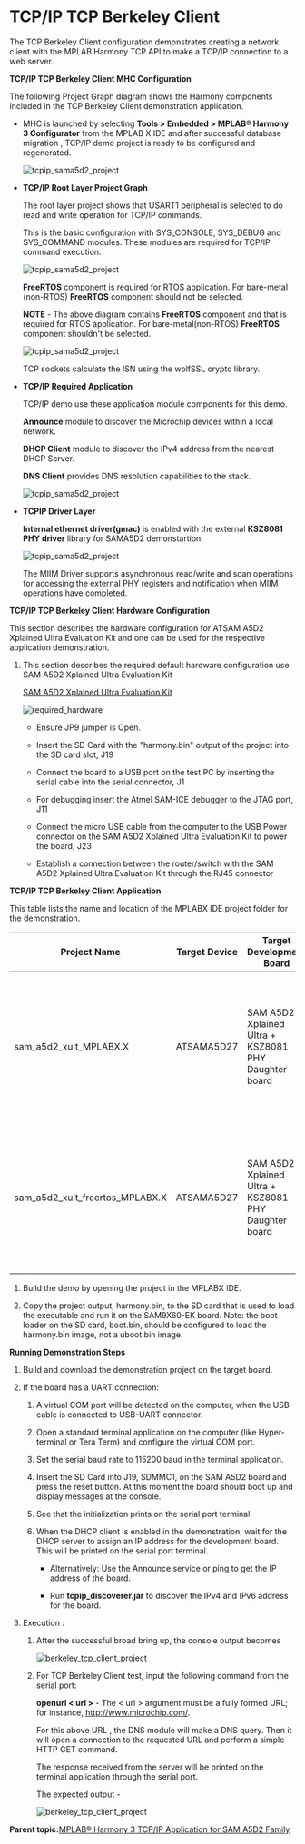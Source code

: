 # TCP/IP TCP Berkeley Client

The TCP Berkeley Client configuration demonstrates creating a network client with the MPLAB Harmony TCP API to make a TCP/IP connection to a web server.

**TCP/IP TCP Berkeley Client MHC Configuration**

The following Project Graph diagram shows the Harmony components included in the TCP Berkeley Client demonstration application.

-   MHC is launched by selecting **Tools \> Embedded \> MPLAB® Harmony 3 Configurator** from the MPLAB X IDE and after successful database migration , TCP/IP demo project is ready to be configured and regenerated.

    ![tcpip_sama5d2_project](../../docs/GUID-B704D892-2311-4059-B8CC-42419969671F-low.png)

-   **TCP/IP Root Layer Project Graph**

    The root layer project shows that USART1 peripheral is selected to do read and write operation for TCP/IP commands.

    This is the basic configuration with SYS\_CONSOLE, SYS\_DEBUG and SYS\_COMMAND modules. These modules are required for TCP/IP command execution.

    ![tcpip_sama5d2_project](../../docs/GUID-80C3BD08-7679-4C58-AE88-39C6CF701B7C-low.png)

    **FreeRTOS** component is required for RTOS application. For bare-metal \(non-RTOS\) **FreeRTOS** component should not be selected.

    **NOTE** - The above diagram contains **FreeRTOS** component and that is required for RTOS application. For bare-metal\(non-RTOS\) **FreeRTOS** component shouldn't be selected.

    ![tcpip_sama5d2_project](../../docs/GUID-A99A6EC3-28B9-4090-BBAF-5137ABB0AADA-low.png)

    TCP sockets calculate the ISN using the wolfSSL crypto library.

-   **TCP/IP Required Application**

    TCP/IP demo use these application module components for this demo.

    **Announce** module to discover the Microchip devices within a local network.

    **DHCP Client** module to discover the IPv4 address from the nearest DHCP Server.

    **DNS Client** provides DNS resolution capabilities to the stack.

    ![tcpip_sama5d2_project](../../docs/GUID-87D3ED53-381F-423B-8AF1-52733CFA951A-low.png)

-   **TCPIP Driver Layer**

    **Internal ethernet driver\(gmac\)** is enabled with the external **KSZ8081 PHY driver** library for SAMA5D2 demonstartion.

    ![tcpip_sama5d2_project](../../docs/GUID-CF42C6A6-0889-47EF-88FF-12F44B24E145-low.png)

    The MIIM Driver supports asynchronous read/write and scan operations for accessing the external PHY registers and notification when MIIM operations have completed.


**TCP/IP TCP Berkeley Client Hardware Configuration**

This section describes the hardware configuration for ATSAM A5D2 Xplained Ultra Evaluation Kit and one can be used for the respective application demonstration.

1.  This section describes the required default hardware configuration use SAM A5D2 Xplained Ultra Evaluation Kit

    [SAM A5D2 Xplained Ultra Evaluation Kit](http://ww1.microchip.com/downloads/en/devicedoc/Atmel-44028-32-bit-Cortex-A5-Microprocessor-SAMA5D2-Xplained-Ultra_User-Guide.pdf)

    ![required_hardware](../../docs/GUID-2B8A8C9A-7E15-4FCD-B14F-789116818A25-low.png)

    -   Ensure JP9 jumper is Open.

    -   Insert the SD Card with the "harmony.bin" output of the project into the SD card slot, J19

    -   Connect the board to a USB port on the test PC by inserting the serial cable into the serial connector, J1

    -   For debugging insert the Atmel SAM-ICE debugger to the JTAG port, J11

    -   Connect the micro USB cable from the computer to the USB Power connector on the SAM A5D2 Xplained Ultra Evaluation Kit to power the board, J23

    -   Establish a connection between the router/switch with the SAM A5D2 Xplained Ultra Evaluation Kit through the RJ45 connector


**TCP/IP TCP Berkeley Client Application**

This table lists the name and location of the MPLABX IDE project folder for the demonstration.

|Project Name|Target Device|Target Development Board|Description|
|------------|-------------|------------------------|-----------|
|sam\_a5d2\_xult\_MPLABX.X|ATSAMA5D27|SAM A5D2 Xplained Ultra + KSZ8081 PHY Daughter board|Demonstrates the TCP/IP TCP Berkeley Client on development board with SAMA5D2 device and an on-board KSZ8081 PHY. This is a non-RTOS implementation|
|sam\_a5d2\_xult\_freertos\_MPLABX.X|ATSAMA5D27|SAM A5D2 Xplained Ultra + KSZ8081 PHY Daughter board|Demonstrates the TCP/IP TCP Berkeley Client on development board with SAMA5D2 device and an on-board KSZ8081 PHY. This is a FreeRTOS implementation|

1.  Build the demo by opening the project in the MPLABX IDE.

2.  Copy the project output, harmony.bin, to the SD card that is used to load the executable and run it on the SAM9X60-EK board. Note: the boot loader on the SD card, boot.bin, should be configured to load the harmony.bin image, not a uboot.bin image.


**Running Demonstration Steps**

1.  Build and download the demonstration project on the target board.

2.  If the board has a UART connection:

    1.  A virtual COM port will be detected on the computer, when the USB cable is connected to USB-UART connector.

    2.  Open a standard terminal application on the computer \(like Hyper-terminal or Tera Term\) and configure the virtual COM port.

    3.  Set the serial baud rate to 115200 baud in the terminal application.

    4.  Insert the SD Card into J19, SDMMC1, on the SAM A5D2 board and press the reset button. At this moment the board should boot up and display messages at the console.

    5.  See that the initialization prints on the serial port terminal.

    6.  When the DHCP client is enabled in the demonstration, wait for the DHCP server to assign an IP address for the development board. This will be printed on the serial port terminal.

        -   Alternatively: Use the Announce service or ping to get the IP address of the board.

        -   Run **tcpip\_discoverer.jar** to discover the IPv4 and IPv6 address for the board.

3.  Execution :

    1.  After the successful broad bring up, the console output becomes

        ![berkeley_tcp_client_project](../../docs/GUID-864A99A2-6D10-4402-A946-959FDDE6B485-low.png)

    2.  For TCP Berkeley Client test, input the following command from the serial port:

        **openurl < url \>** - The < url \> argument must be a fully formed URL; for instance, http://www.microchip.com/.

        For this above URL , the DNS module will make a DNS query. Then it will open a connection to the requested URL and perform a simple HTTP GET command.

        The response received from the server will be printed on the terminal application through the serial port.

        The expected output -

        ![berkeley_tcp_client_project](../../docs/GUID-48C3457F-65EB-4833-89BB-52F50C2A9726-low.png)


**Parent topic:**[MPLAB® Harmony 3 TCP/IP Application for SAM A5D2 Family](../../docs/GUID-E0336200-D959-4A15-BD0E-C418C0991ADD.md)


